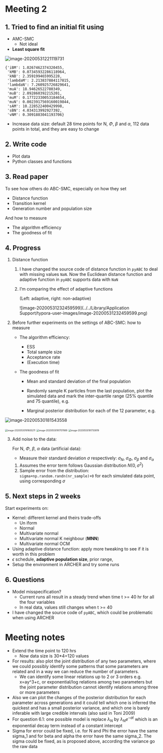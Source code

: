 # Meeting 2

## 1. Tried to find an initial fit using 

-   AMC-SMC
    -   Not ideal
-   **Least square fit**

![image-20200531221119731](https://i.imgur.com/SjHvmwv.png)

```
{'iBM': 1.0267462374320455,
 'kMB': 0.07345932286118964,
 'kNB': 2.359199465995228,
 'lambdaM': 2.213837884117815,
 'lambdaN': 7.260925726829641,
 'muA': 18.94626522780349,
 'muB': 2.092860392215201,
 'muM': 0.17722330053184654,
 'muN': 0.0023917569160019844,
 'sAM': 10.228522400429998,
 'sBN': 4.034313992927392,
 'vNM': 0.3091883041193706}
```

-   Increase data size: default 28 time points for N, $\Phi$, $\beta$ and $\alpha$, 112 data points in total, and they are easy to change

## 2. Write code 

-   Plot data
-   Python classes and functions

## 3. Read paper

To see how others do ABC-SMC, especially on how they set 

-   Distance function
-   Transition kernel 
-   Generation number and population size

And how to measure 

-   The algorithm efficiency 
-   The goodness of fit

## 4. Progress

1.  Distance function

    1.  I have changed the source code of distance function in `pyABC` to deal with missing values `NaN`. Now  the Euclidean distance function and adaptive function in `pyABC` supports data with `NaN`

    2.  I’m comparing the effect of adaptive functions

        (Left: adaptive, right: non-adaptive)

        ![image-20200531232459599](../../Library/Application Support/typora-user-images/image-20200531232459599.png)

2.  Before further experiments on the settings of ABC-SMC: how to measure 

    -   The algorithm efficiency:

        -   ESS
        -   Total sample size
        -   Acceptance rate
        -   (Execution time)

    -   The goodness of fit

        -   Mean and standard deviation of the final population
        -   Randomly sample K particles from the last population, plot the simulated data and mark the inter-quartile range (25% quantile and 75 quantile), e.g.
        
        -   Marginal posterior distribution for each of the 12 parameter, e.g.

![image-20200530181543558](https://i.imgur.com/45PuamA.png)
            
<img src="https://i.imgur.com/EQgyCrP.png" alt="image-20200530181600211" style="zoom: 50%;" />
            
<img src="https://i.imgur.com/F9sZFJQ.png" alt="image-20200530181707889" style="zoom:50%;" />
            
<img src="https://i.imgur.com/60KIn0w.png" alt="image-20200530181730819" style="zoom:50%;" />

3.  Add noise to the data:

    For N, $\Phi$, $\beta$, $\alpha$ data (artificial data):

    -   Measure their standard deviation $\sigma$ respectively: $\sigma_N$, $\sigma_\Phi$, $\sigma_\beta$ and $\sigma_\alpha$

    1.  Assumes the error term follows Gaussian distribution $N(0, \sigma^2)$
    2.  Sample error from the distribution: `sigma+np.random.randn(nr_sample)+0` for each simulated data point, using corresponding $\sigma$

## 5. Next steps in 2 weeks

Start experiments on:

-   Kernel: different kernel and theirs trade-offs
    -   Un iform
    -   Normal
    -   Multivariate normal
    -   Multivariate normal K neighbour (**MNN**)
    -   Multivariate normal OCM
-   Using adaptive distance function: apply more tweaking to see if it is worth in this problem
-   $\epsilon$ schedule, **adaptive population size**, prior range, 
-   Setup the environment in ARCHER and try some runs

## 6. Questions

-   Model misspecification?
    -   Current runs all result in a steady trend when time t >= 40 hr for all the four variables
    -   In real data, values still changes when  t >= 40
-   I have changed the source code of `pyABC`, which could be problematic when using ARCHER

# Meeting notes

-   Extend the time point to 120 hrs
    -   Now data size is 30*4=120 values 
-   For results: also plot the joint distribution of any two parameters, where we could possibly identify some patterns that some parameters are related and in a way we can reduce the number of parameters.
    -   We can identify some linear relations up to 2 or 3 orders e.g. x=ay^3+c, or exponential/log relations among two parameters but the joint parameter distribution cannot identify relations among three or more parameters
-   Also we can plot the changes of the posterior distribution for each parameter across generations and it could tell which one is inferred the quickest and has a small posterior variance, and which one is barely inferable with large credible intervals (also said in Toni 2009)
-   For question 6.1: one possible model is replace $\lambda_N$ by $\lambda_N e^{-at}$ which is an exponential decay term instead of a constant intercept
-   Sigma for error could be fixed, i.e. for N and Phi the error have the same sigma_1 and for beta and alpha the error have the same sigma_2. The sigma could be fixed, as is proposed above, according the variance go the raw data